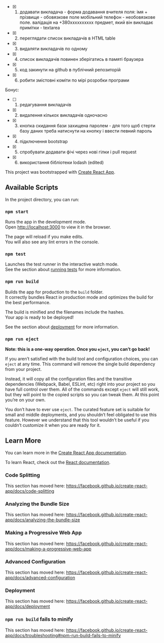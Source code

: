- [X] 1. додавати викладача - форма додавання вчителя
поля:
імя + прізвище - обовязкове поле
мобільний телефон  - необовязкове поле. валідація на +380xxxxxxxxxx
предмет, який він викладає
примітки - textarea
- [X] 2. переглядати список викладачів в HTML table
- [X] 3. видаляти викладачів по одному
- [X] 4. список викладачів повинен зберігатись в памяті браузера
- [X] 5. код закинути на github в публічний репозиторій
- [X] 6. робити змістовні коміти по мірі розробки програми

Бонус:
- [ ] 1. редагування викладачів
- [X] 2. видалення кількох викладачів одночасно
- [X] 3. кнопка скидання бази захищена паролем - для того щоб стерти базу даних треба натиснути на кнопку і ввести певний пароль
- [X] 4. підключення bootstrap
- [X] 5. спробувати додавати фічі через нові гілки і pull request
- [X] 6. використання бібліотеки lodash (edited) 






This project was bootstrapped with [Create React App](https://github.com/facebook/create-react-app).

## Available Scripts

In the project directory, you can run:

### `npm start`

Runs the app in the development mode.<br>
Open [http://localhost:3000](http://localhost:3000) to view it in the browser.

The page will reload if you make edits.<br>
You will also see any lint errors in the console.

### `npm test`

Launches the test runner in the interactive watch mode.<br>
See the section about [running tests](https://facebook.github.io/create-react-app/docs/running-tests) for more information.

### `npm run build`

Builds the app for production to the `build` folder.<br>
It correctly bundles React in production mode and optimizes the build for the best performance.

The build is minified and the filenames include the hashes.<br>
Your app is ready to be deployed!

See the section about [deployment](https://facebook.github.io/create-react-app/docs/deployment) for more information.

### `npm run eject`

**Note: this is a one-way operation. Once you `eject`, you can’t go back!**

If you aren’t satisfied with the build tool and configuration choices, you can `eject` at any time. This command will remove the single build dependency from your project.

Instead, it will copy all the configuration files and the transitive dependencies (Webpack, Babel, ESLint, etc) right into your project so you have full control over them. All of the commands except `eject` will still work, but they will point to the copied scripts so you can tweak them. At this point you’re on your own.

You don’t have to ever use `eject`. The curated feature set is suitable for small and middle deployments, and you shouldn’t feel obligated to use this feature. However we understand that this tool wouldn’t be useful if you couldn’t customize it when you are ready for it.

## Learn More

You can learn more in the [Create React App documentation](https://facebook.github.io/create-react-app/docs/getting-started).

To learn React, check out the [React documentation](https://reactjs.org/).

### Code Splitting

This section has moved here: https://facebook.github.io/create-react-app/docs/code-splitting

### Analyzing the Bundle Size

This section has moved here: https://facebook.github.io/create-react-app/docs/analyzing-the-bundle-size

### Making a Progressive Web App

This section has moved here: https://facebook.github.io/create-react-app/docs/making-a-progressive-web-app

### Advanced Configuration

This section has moved here: https://facebook.github.io/create-react-app/docs/advanced-configuration

### Deployment

This section has moved here: https://facebook.github.io/create-react-app/docs/deployment

### `npm run build` fails to minify

This section has moved here: https://facebook.github.io/create-react-app/docs/troubleshooting#npm-run-build-fails-to-minify
